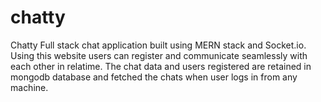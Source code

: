 # chatty
Chatty Full stack chat application built using MERN stack and Socket.io. Using this website users can register and  communicate seamlessly with each other in relatime. The chat data and users registered are retained in mongodb database and fetched the chats when user logs in from any machine.  
